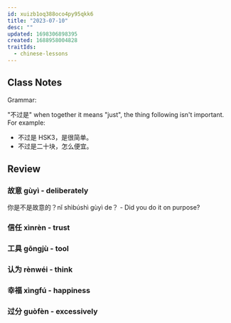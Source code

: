```yaml
---
id: xuizb1oq388oco4py95qkk6
title: "2023-07-10"
desc: ""
updated: 1698306898395
created: 1688958004828
traitIds:
  - chinese-lessons
---
```


## Class Notes

Grammar:

"不过是" when together it means "just", the thing following isn't important. For example:

- 不过是 HSK3，是很简单。
- 不过是二十块，怎么便宜。

## Review

### 故意 gùyì - deliberately

你是不是故意的？nǐ shìbúshì gùyì de？ - Did you do it on purpose?

### 信任 xìnrèn - trust

### 工具 gōngjù - tool

### 认为 rènwéi - think

### 幸福 xìngfú - happiness

### 过分 guòfèn - excessively
